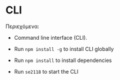 # CLI 

Περιεχόμενα:

- Command line interface (CLI).

- Run ```npm install -g``` to install CLI globally

- Run ```npm install``` to install dependencies

- Run ```se2118``` to start the CLI 
